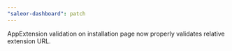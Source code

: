 ```yaml
---
"saleor-dashboard": patch
---
```


AppExtension validation on installation page now properly validates relative extension URL.

